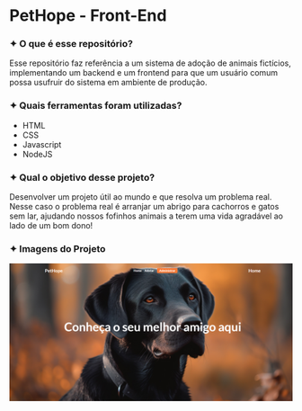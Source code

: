 <h1>PetHope - Front-End</h1>
<h3>✦ O que é esse repositório?</h3>
<p>Esse repositório faz referência a um sistema de adoção de animais fictícios, implementando um backend e um frontend para que um usuário comum possa usufruir do sistema em ambiente de produção.</p>

<h3>✦ Quais ferramentas foram utilizadas?</h3>
<ul>
  <li>HTML</li>
  <li>CSS</li>
  <li>Javascript</li>
  <li>NodeJS</li>
</ul>

<h3>✦ Qual o objetivo desse projeto?</h3>
<p>Desenvolver um projeto útil ao mundo e que resolva um problema real. Nesse caso o problema real é arranjar um abrigo para cachorros e gatos sem lar, ajudando nossos fofinhos animais a terem uma vida agradável ao lado de um bom dono!</p>

<h3>✦ Imagens do Projeto</h3>

<img src="/img/README.png"/>